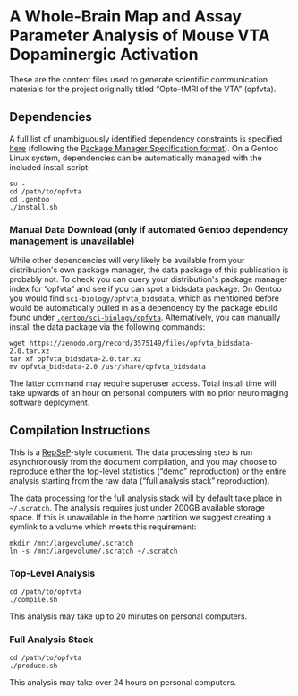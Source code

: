 # A Whole-Brain Map and Assay Parameter Analysis of Mouse VTA Dopaminergic Activation

These are the content files used to generate scientific communication materials for the project originally titled “Opto-fMRI of the VTA” (opfvta).

## Dependencies

A full list of unambiguously identified dependency constraints is specified [here](.gentoo/sci-publications/opfvta/opfvta-99999.ebuild) (following the [Package Manager Specification format](https://dev.gentoo.org/~ulm/pms/head/pms.html#x1-690008.2)).
On a Gentoo Linux system, dependencies can be automatically managed with the included install script:

```
su -
cd /path/to/opfvta
cd .gentoo
./install.sh
```

### Manual Data Download (only if automated Gentoo dependency management is unavailable)

While other dependencies will very likely be available from your distribution's own package manager, the data package of this publication is probably not.
To check you can query your distribution's package manager index for “opfvta” and see if you can spot a bidsdata package.
On Gentoo you would find `sci-biology/opfvta_bidsdata`, which as mentioned before would be automatically pulled in as a dependency by the package ebuild found under [`.gentoo/sci-biology/opfvta`](.gentoo/sci-publications/opfvta/opfvta-99999.ebuild).
Alternatively, you can manually install the data package via the following commands:

```
wget https://zenodo.org/record/3575149/files/opfvta_bidsdata-2.0.tar.xz
tar xf opfvta_bidsdata-2.0.tar.xz
mv opfvta_bidsdata-2.0 /usr/share/opfvta_bidsdata
```

The latter command may require superuser access.
Total install time will take upwards of an hour on personal computers with no prior neuroimaging software deployment.

## Compilation Instructions

This is a [RepSeP](https://github.com/TheChymera/RepSeP)-style document.
The data processing step is run asynchronously from the document compilation, and you may choose to reproduce either the top-level statistics (“demo” reproduction) or the entire analysis starting from the raw data (“full analysis stack” reproduction).

The data processing for the full analysis stack will by default take place in `~/.scratch`.
The analysis requires just under 200GB available storage space.
If this is unavailable in the home partition we suggest creating a symlink to a volume which meets this requirement:

```
mkdir /mnt/largevolume/.scratch
ln -s /mnt/largevolume/.scratch ~/.scratch
```

### Top-Level Analysis

```
cd /path/to/opfvta
./compile.sh
```

This analysis may take up to 20 minutes on personal computers.

### Full Analysis Stack

```
cd /path/to/opfvta
./produce.sh
```

This analysis may take over 24 hours on personal computers.
